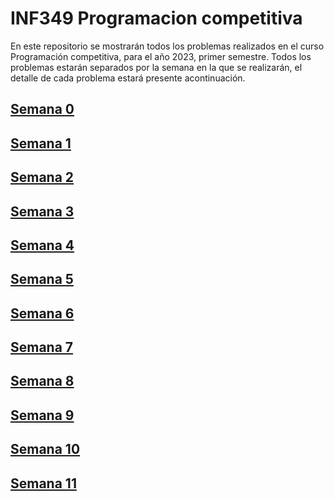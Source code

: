 # INF349 Programacion competitiva

En este repositorio se mostrarán todos los problemas realizados en el curso Programación competitiva, para el año 2023, primer semestre.
Todos los problemas estarán separados por la semana en la que se realizarán, el detalle de cada problema estará presente acontinuación.

## [Semana 0](https://github.com/Konnits/INF349-Programacion-competitiva/tree/master/W00#readme)

## [Semana 1](https://github.com/Konnits/INF349-Programacion-competitiva/tree/master/W01#readme)

## [Semana 2](https://github.com/Konnits/INF349-Programacion-competitiva/tree/master/W02#readme)

## [Semana 3](https://github.com/Konnits/INF349-Programacion-competitiva/tree/master/W03#readme)

## [Semana 4](https://github.com/Konnits/INF349-Programacion-competitiva/tree/master/W04#readme)

## [Semana 5](https://github.com/Konnits/INF349-Programacion-competitiva/tree/master/W05#readme)

## [Semana 6](https://github.com/Konnits/INF349-Programacion-competitiva/tree/master/W06#readme)

## [Semana 7](https://github.com/Konnits/INF349-Programacion-competitiva/tree/master/W07#readme)

## [Semana 8](https://github.com/Konnits/INF349-Programacion-competitiva/tree/master/W08#readme)

## [Semana 9](https://github.com/Konnits/INF349-Programacion-competitiva/tree/master/W09#readme)

## [Semana 10](https://github.com/Konnits/INF349-Programacion-competitiva/tree/master/W10#readme)

## [Semana 11](https://github.com/Konnits/INF349-Programacion-competitiva/tree/master/W11#readme)